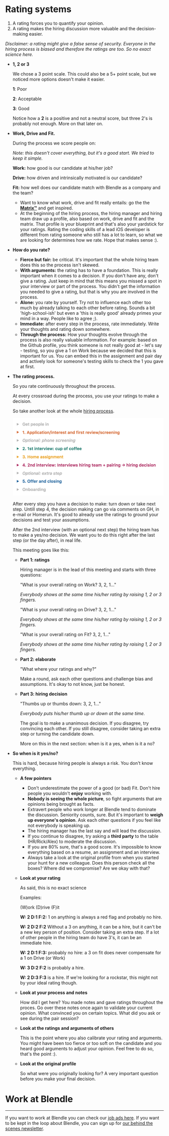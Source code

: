 # Rating systems

1. A rating forces you to quantify your opinion.
2. A rating makes the hiring discussion more valuable and the decision-making easier.

*Disclaimer: a rating might give a false sense of security. Everyone in the hiring process is biased and therefore the ratings are too. So no exact science here.*

- **1, 2 or 3**
    
    We chose a 3 point scale. This could also be a 5+ point scale, but we noticed more options doesn't make it easier. 
    
    **1**: Poor
    
    **2**: Acceptable
    
    **3**: Good
    
    Notice how a **2** is a positive and not a neutral score, but three 2's is probably not enough. More on that later on.
    
- **Work, Drive and Fit.**
    
    During the process we score people on:
    
    *Note: this doesn't cover everything, but it's a good start. We tried to keep it simple.*
    
    **Work:** how good is our candidate at his/her job?
    
    **Drive:** how driven and intrinsically motivated is our candidate?
    
    **Fit:** how well does our candidate match with Blendle as a company and the team?
    
    - Want to know what work, drive and fit really entails: go the the [**Matrix™**](https://docs.google.com/spreadsheets/d/1HO4cEH0dguBywUzjT3FMUSGiJbgGjOQDdaILl0BaJME/edit#gid=1890661785) and get inspired.
    - At the beginning of the hiring process, the hiring manager and hiring team draw up a profile, also based on work, drive and fit and the matrix. That profile is your blueprint and that's also your yardstick for your ratings. Rating the coding skills of a lead iOS developer is different from rating someone who still has a lot to learn, so what we are looking for determines how we rate. Hope that makes sense :).
- **How do you rate?**
    - **Fierce but fair:** be critical. It's important that the whole hiring team does this so the process isn't skewed.
    - **With arguments:** the rating has to have a foundation. This is really important when it comes to a decision. If you don't have any, don't give a rating. Just keep in mind that this means you missed a spot in your interview or part of the process. You didn't get the information you needed to give a rating, but that is why you are involved in the process.
    - **Alone:** you rate by yourself. Try not to influence each other too much by already talking to each other before rating. Sounds a bit 'high-school-ish' but even a 'this is really good' already primes your mind in a way. People like to agree ;).
    - **Immediate:** after every step in the process, rate immediately. Write your thoughts and rating down somewhere.
    - **Through the process:** How your thoughts evolve through the process is also really valuable information. For example: based on the Github profile, you think someone is not really good at - let's say - testing, so you give a 1 on Work because we decided that this is important for us. You can embed this in the assignment and pair day and actively look for someone's testing skills to check the 1 you gave at first.
- **The rating process.**
    
    So you rate continuously throughout the process.
    
    At every crossroad during the process, you use your ratings to make a decision.
    
    So take another look at the whole [hiring process](https://www.notion.so/c19f8f3d05034b42b2bb42e330b8a934?pvs=21).
    
    ![Rating%20systems%201a5c65a1b57d81699c1acfdde8ac913f/Schermafbeelding2018-07-11om08.38.02.png](Rating%20systems%201a5c65a1b57d81699c1acfdde8ac913f/Schermafbeelding2018-07-11om08.38.02.png)
    
    After every step you have a decision to make: turn down or take next step. Untill step 4, the decision making can go via comments on GH, in e-mail or Homerun. It's good to already use the ratings to ground your decisions and test your assumptions.
    
    After the 2nd interview (with an optional next step) the hiring team has to make a yes/no decision. We want you to do this right after the last step (or the day after), in real life.
    
    This meeting goes like this:
    
    - **Part 1: ratings**
        
        Hiring manager is in the lead of this meeting and starts with three questions:
        
        "What is your overall rating on Work? 3, 2, 1..."
        
        *Everybody shows at the same time his/her rating by raising 1, 2 or 3 fingers.*
        
        "What is your overall rating on Drive? 3, 2, 1..."
        
        *Everybody shows at the same time his/her rating by raising 1, 2 or 3 fingers.*
        
        "What is your overall rating on Fit? 3, 2, 1..."
        
        *Everybody shows at the same time his/her rating by raising 1, 2 or 3 fingers.*
        
    - **Part 2: elaborate**
        
        "What where your ratings and why?"
        
        Make a round, ask each other questions and challenge bias and assumptions. It's okay to not know, just be honest.
        
    - **Part 3: hiring decision**
        
        "Thumbs up or thumbs down: 3, 2, 1..."
        
        *Everybody puts his/her thumb up or down at the same time.* 
        
        The goal is to make a unanimous decision. If you disagree, try convincing each other. If you still disagree, consider taking an extra step or turning the candidate down. 
        
        More on this in the next section: when is it a yes, when is it a no?
        
- **So when is it yes/no?**
    
    This is hard, because hiring people is always a risk. You don't know everything. 
    
    - **A few pointers**
        - Don't underestimate the power of a good (or bad) Fit. Don't hire people you wouldn't **enjoy** working with.
        - **Nobody is seeing the whole picture**, so fight arguments that are opinions being brought as facts.
        - Extravert people who work longer at Blendle tend to dominate the discussion. Seniority counts, sure. But it's important to **weigh up everyone's opinion**. Ask each other questions if you feel like not everybody is speaking up.
        - The hiring manager has the last say and will lead the discussion.
        - If you continue to disagree, try asking a **third party** to the table (HR/Rick/Alex) to moderate the discussion.
        - If you are 80% sure, that's a good score. It's impossible to know everything based on a resume, an assignment and an interview.
        - Always take a look at the original profile from when you started your hunt for a new colleague. Does this person check all the boxes? Where did we compromise? Are we okay with that?
    - **Look at your rating**
        
        As said, this is no exact science
        
        Examples:
        
        (W)ork (D)rive (F)it
        
        **W: 2 D:1 F:2:** 1 on anything is always a red flag and probably no hire.
        
        **W: 2 D:2 F:2** Without a 3 on anything, it can be a hire, but it can't be a new key person of position. Consider taking an extra step. If a lot of other people in the hiring team do have 3's, it can be an immediate hire.
        
        **W: 2 D:1 F:3:** probably no hire: a 3 on fit does never compensate for a 1 on Drive (or Work)
        
        **W: 3 D:2 F:2** is probably a hire.
        
        **W: 2 D:3 F:3** is a hire. If we're looking for a rockstar, this might not by your ideal rating though.
        
    - **Look at your process and notes**
        
         How did I get here? You made notes and gave ratings throughout the proces. Go over these notes once again to validate your current opinion. What convinced you on certain topics. What did you ask or see during the pair session?
        
    - **Look at the ratings and arguments of others**
        
        This is the point where you also calibrate your rating and arguments. You might have been too fierce or too soft on the candidate and you heard good arguments to adjust your opinion. Feel free to do so, that's the point :). 
        
    - **Look at the original profile**
        
        So what were you originally looking for? A very important question before you make your final decision.
        
         
        
    

# Work at Blendle

---

If you want to work at Blendle you can check our [job ads here](https://blendle.homerun.co/). If you want to be kept in the loop about Blendle, you can sign up for [our behind the scenes newsletter](https://blendle.homerun.co/yes-keep-me-posted/tr/apply?token=8092d4128c306003d97dd3821bad06f2).